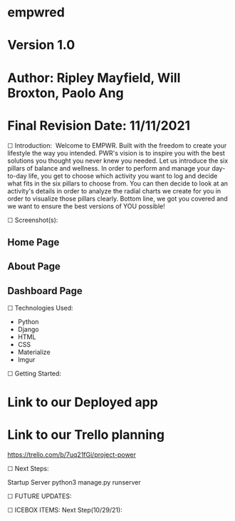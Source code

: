 # empwred
# Version 1.0
# Author: Ripley Mayfield, Will Broxton, Paolo Ang
# Final Revision Date: 11/11/2021




☐ Introduction: 
Welcome to EMPWR.  Built with the freedom to create your lifestyle the way you intended. 
PWR's vision is to inspire you with the best solutions you thought you never knew you needed.
Let us introduce the six pillars of balance and wellness.  In order to perform and manage your day-to-day life, you get to choose which activity you want to log and decide what fits in the six pillars to choose from.  You can then decide to look at an activity's details in order to analyze the radial charts we create for you in order to visualize those pillars clearly.  Bottom line, we got you covered and we want to ensure the best versions of YOU possible!








☐ Screenshot(s): 
## Home Page ##




## About Page ##




## Dashboard Page ##





☐ Technologies Used: 
- Python
- Django
- HTML
- CSS
- Materialize
- Imgur


☐ Getting Started: 
# Link to our Deployed app

# Link to our Trello planning
https://trello.com/b/7uq21fGi/project-power
<!-- use CRUD mapping guidelines link:
https://gist.github.com/jim-clark/17908763db7bd3c403e6 -->



☐ Next Steps:








Startup Server
python3 manage.py runserver  

☐ FUTURE UPDATES:



☐ ICEBOX ITEMS:
Next Step(10/29/21): 

